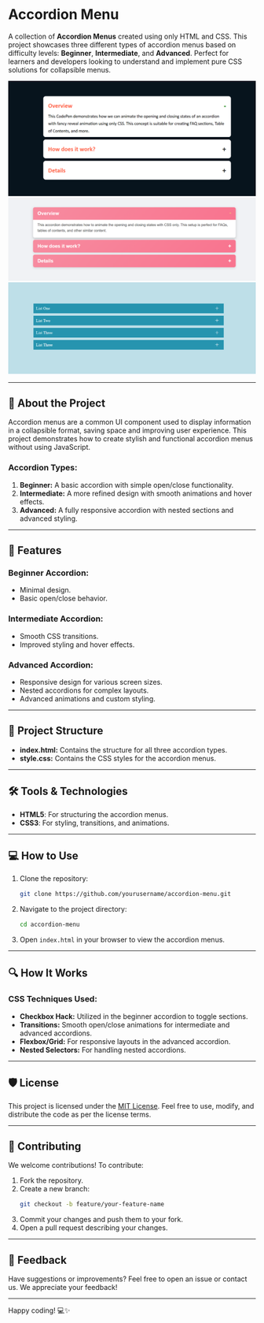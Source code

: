 # Accordion Menu

A collection of **Accordion Menus** created using only HTML and CSS. This project showcases three different types of accordion menus based on difficulty levels: **Beginner**, **Intermediate**, and **Advanced**. Perfect for learners and developers looking to understand and implement pure CSS solutions for collapsible menus.

![Simple Accordion Preview](simple-accordion.png)
![Advance Accordion Preview](advance-accordion.png)
![Accordion Preview](accordion.png)


---

## 📖 About the Project
Accordion menus are a common UI component used to display information in a collapsible format, saving space and improving user experience. This project demonstrates how to create stylish and functional accordion menus without using JavaScript.

### Accordion Types:
1. **Beginner:** A basic accordion with simple open/close functionality.
2. **Intermediate:** A more refined design with smooth animations and hover effects.
3. **Advanced:** A fully responsive accordion with nested sections and advanced styling.

---

## 🚀 Features
### Beginner Accordion:
- Minimal design.
- Basic open/close behavior.

### Intermediate Accordion:
- Smooth CSS transitions.
- Improved styling and hover effects.

### Advanced Accordion:
- Responsive design for various screen sizes.
- Nested accordions for complex layouts.
- Advanced animations and custom styling.

---

## 📂 Project Structure
- **index.html:** Contains the structure for all three accordion types.
- **style.css:** Contains the CSS styles for the accordion menus.

---

## 🛠️ Tools & Technologies
- **HTML5**: For structuring the accordion menus.
- **CSS3**: For styling, transitions, and animations.

---

## 💻 How to Use
1. Clone the repository:
   ```bash
   git clone https://github.com/yourusername/accordion-menu.git
   ```
2. Navigate to the project directory:
   ```bash
   cd accordion-menu
   ```
3. Open `index.html` in your browser to view the accordion menus.

---

## 🔍 How It Works
### CSS Techniques Used:
- **Checkbox Hack:** Utilized in the beginner accordion to toggle sections.
- **Transitions:** Smooth open/close animations for intermediate and advanced accordions.
- **Flexbox/Grid:** For responsive layouts in the advanced accordion.
- **Nested Selectors:** For handling nested accordions.

---

## 🛡️ License
This project is licensed under the [MIT License](LICENSE). Feel free to use, modify, and distribute the code as per the license terms.

---

## 🤝 Contributing
We welcome contributions! To contribute:
1. Fork the repository.
2. Create a new branch:
   ```bash
   git checkout -b feature/your-feature-name
   ```
3. Commit your changes and push them to your fork.
4. Open a pull request describing your changes.

---

## 📢 Feedback
Have suggestions or improvements? Feel free to open an issue or contact us. We appreciate your feedback!

---

Happy coding! 💻✨
